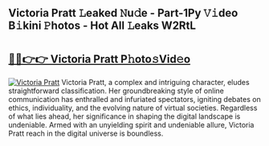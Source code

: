 ## Victoria Pratt 𝙻eaked 𝙽u𝚍e - Part-1Py 𝚅𝚒deo B𝚒kini 𝙿hotos - Hot All 𝙻eaks W2RtL

# <h2><a href="http://ld7f8o.urlbe.top/?page=Victoria+Pratt">🔗🔗👉👉 Victoria Pratt P𝚑oto𝚜Vid𝚎o</a></h2>

[![Victoria Pratt](https://i.imgur.com/eBuTRDB.gif)](http://ld7f8o.urlbe.top/?page=Victoria+Pratt)
Victoria Pratt, a complex and intriguing character, eludes straightforward classification. Her groundbreaking style of online communication has enthralled and infuriated spectators, igniting debates on ethics, individuality, and the evolving nature of virtual societies. Regardless of what lies ahead, her significance in shaping the digital landscape is undeniable. Armed with an unyielding spirit and undeniable allure, Victoria Pratt reach in the digital universe is boundless.
